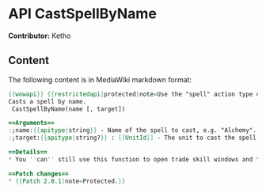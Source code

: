 # API CastSpellByName

**Contributor:** Ketho

## Content

The following content is in MediaWiki markdown format:

```mediawiki
{{wowapi}} {{restrictedapi|protected|note=Use the "spell" action type of [[SecureActionButtonTemplate]] or the [[MACRO cast|/cast]] slash command.}}
Casts a spell by name.
 CastSpellByName(name [, target])

==Arguments==
:;name:{{apitype|string}} - Name of the spell to cast, e.g. "Alchemy".
:;target:{{apitype|string?}} : [[UnitId]] - The unit to cast the spell on. If omitted, "target" is assumed for spells that require a target.

==Details==
* You ''can'' still use this function to open trade skill windows and to summon mounts even from a tainted execution path.

==Patch changes==
* {{Patch 2.0.1|note=Protected.}}
```